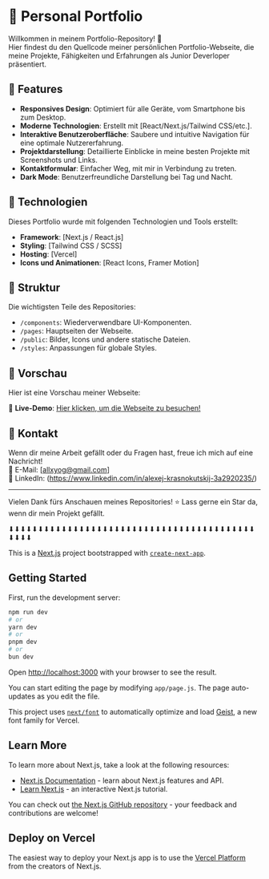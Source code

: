 # 💼 Personal Portfolio

Willkommen in meinem Portfolio-Repository! 🚀  
Hier findest du den Quellcode meiner persönlichen Portfolio-Webseite, die meine Projekte, Fähigkeiten und Erfahrungen als Junior Deverloper präsentiert.

## 🌟 Features

- **Responsives Design**: Optimiert für alle Geräte, vom Smartphone bis zum Desktop.
- **Moderne Technologien**: Erstellt mit [React/Next.js/Tailwind CSS/etc.].
- **Interaktive Benutzeroberfläche**: Saubere und intuitive Navigation für eine optimale Nutzererfahrung.
- **Projektdarstellung**: Detaillierte Einblicke in meine besten Projekte mit Screenshots und Links.
- **Kontaktformular**: Einfacher Weg, mit mir in Verbindung zu treten.
- **Dark Mode**: Benutzerfreundliche Darstellung bei Tag und Nacht.

## 🚀 Technologien

Dieses Portfolio wurde mit folgenden Technologien und Tools erstellt:

- **Framework**: [Next.js / React.js]
- **Styling**: [Tailwind CSS / SCSS]
- **Hosting**: [Vercel]
- **Icons und Animationen**: [React Icons, Framer Motion]

## 📂 Struktur

Die wichtigsten Teile des Repositories:

- `/components`: Wiederverwendbare UI-Komponenten.
- `/pages`: Hauptseiten der Webseite.
- `/public`: Bilder, Icons und andere statische Dateien.
- `/styles`: Anpassungen für globale Styles.

## 📸 Vorschau

Hier ist eine Vorschau meiner Webseite:

🔗 **Live-Demo**: [Hier klicken, um die Webseite zu besuchen!](https://portfolio-seven-tau-99.vercel.app/)

## 💌 Kontakt

Wenn dir meine Arbeit gefällt oder du Fragen hast, freue ich mich auf eine Nachricht!  
📧 E-Mail: [allxyog@gmail.com]  
🔗 LinkedIn: (https://www.linkedin.com/in/alexej-krasnokutskij-3a2920235/)

---

Vielen Dank fürs Anschauen meines Repositories! ⭐️ Lass gerne ein Star da, wenn dir mein Projekt gefällt.

⬇︎⬇︎⬇︎⬇︎⬇︎⬇︎⬇︎⬇︎⬇︎⬇︎⬇︎⬇︎⬇︎⬇︎⬇︎⬇︎⬇︎⬇︎⬇︎⬇︎⬇︎⬇︎⬇︎⬇︎⬇︎⬇︎⬇︎⬇︎⬇︎⬇︎⬇︎⬇︎⬇︎⬇︎⬇︎⬇︎⬇︎⬇︎⬇︎⬇︎⬇︎⬇︎⬇︎⬇︎⬇︎⬇︎

This is a [Next.js](https://nextjs.org) project bootstrapped with [`create-next-app`](https://github.com/vercel/next.js/tree/canary/packages/create-next-app).

## Getting Started

First, run the development server:

```bash
npm run dev
# or
yarn dev
# or
pnpm dev
# or
bun dev
```

Open [http://localhost:3000](http://localhost:3000) with your browser to see the result.

You can start editing the page by modifying `app/page.js`. The page auto-updates as you edit the file.

This project uses [`next/font`](https://nextjs.org/docs/app/building-your-application/optimizing/fonts) to automatically optimize and load [Geist](https://vercel.com/font), a new font family for Vercel.

## Learn More

To learn more about Next.js, take a look at the following resources:

- [Next.js Documentation](https://nextjs.org/docs) - learn about Next.js features and API.
- [Learn Next.js](https://nextjs.org/learn) - an interactive Next.js tutorial.

You can check out [the Next.js GitHub repository](https://github.com/vercel/next.js) - your feedback and contributions are welcome!

## Deploy on Vercel

The easiest way to deploy your Next.js app is to use the [Vercel Platform](https://vercel.com/new?utm_medium=default-template&filter=next.js&utm_source=create-next-app&utm_campaign=create-next-app-readme) from the creators of Next.js.